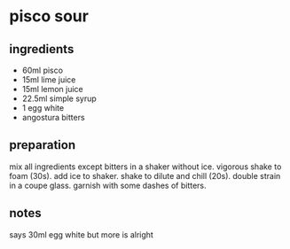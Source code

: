 # pisco sour


## ingredients

- 60ml pisco
- 15ml lime juice
- 15ml lemon juice
- 22.5ml simple syrup
- 1 egg white
- angostura bitters

## preparation

mix all ingredients except bitters in a shaker without ice. vigorous shake to foam (30s). add ice to shaker. shake to dilute and chill (20s). double strain in a coupe glass. garnish with some dashes of bitters.

## notes

says 30ml egg white but more is alright
